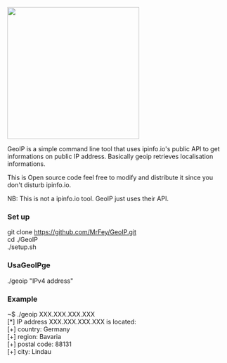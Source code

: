 <img width="300" src="http://fey.toile-libre.org/ip-loc.png"></img>

GeoIP is a simple command line tool that uses ipinfo.io's public API to get informations on public IP address. Basically geoip retrieves localisation informations. 

This is Open source code feel free to modify and distribute it since you don't disturb ipinfo.io.

NB: This is not a ipinfo.io tool. GeoIP just uses their API.

<h3> Set up </h3>

git clone https://github.com/MrFey/GeoIP.git <br>
cd ./GeoIP <br>
./setup.sh <br>

<h3> UsaGeoIPge </h3>

./geoip "IPv4 address"

<h3> Example </h3>
~$ ./geoip XXX.XXX.XXX.XXX <br>
[*] IP address XXX.XXX.XXX.XXX is located:<br>
[+] country:  Germany<br>
[+] region:  Bavaria<br>
[+] postal code:  88131<br>
[+] city:  Lindau<br>
